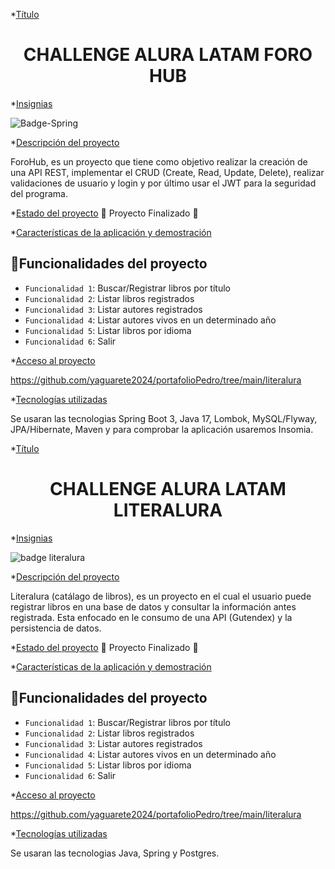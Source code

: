 
*[Título](#Título-e-imagen-de-portada)


<h1 align="center"> CHALLENGE ALURA LATAM FORO HUB </h1>


*[Insignias](#insignias)


![Badge-Spring](https://github.com/user-attachments/assets/dd156768-992e-4275-8539-cbd847ffdb24)


*[Descripción del proyecto](#descripción-del-proyecto)

ForoHub, es un proyecto que tiene como objetivo realizar la creación de una API REST, implementar el CRUD (Create, Read, Update, Delete), realizar validaciones de usuario y login y por último usar el JWT para la seguridad del programa.

*[Estado del proyecto](#Estado-del-proyecto)
:construction: Proyecto Finalizado :construction:

*[Características de la aplicación y demostración](#Características-de-la-aplicación-y-demostración)
## :hammer:Funcionalidades del proyecto

- `Funcionalidad 1`: Buscar/Registrar libros por título
- `Funcionalidad 2`: Listar libros registrados
- `Funcionalidad 3`: Listar autores registrados
- `Funcionalidad 4`: Listar autores vivos en un determinado año
- `Funcionalidad 5`: Listar libros por idioma
- `Funcionalidad 6`: Salir

*[Acceso al proyecto](#acceso-proyecto)

https://github.com/yaguarete2024/portafolioPedro/tree/main/literalura

*[Tecnologías utilizadas](#tecnologías-utilizadas)

Se usaran las tecnologias Spring Boot 3, Java 17, Lombok, MySQL/Flyway, JPA/Hibernate, Maven y para comprobar la aplicación usaremos Insomia.


*[Título](#Título-e-imagen-de-portada)


<h1 align="center"> CHALLENGE ALURA LATAM LITERALURA </h1>


*[Insignias](#insignias)


![badge literalura](https://github.com/yaguarete2024/portafolioPedro/assets/158856712/cec18ffb-df69-445c-b445-1ac0a9a213dc)


*[Descripción del proyecto](#descripción-del-proyecto)

Literalura (catálago de libros), es un proyecto en el cual el usuario puede registrar libros en una base de datos  y consultar la información antes registrada.
Esta enfocado en le consumo de una API (Gutendex) y la persistencia de datos.

*[Estado del proyecto](#Estado-del-proyecto)
:construction: Proyecto Finalizado :construction:

*[Características de la aplicación y demostración](#Características-de-la-aplicación-y-demostración)
## :hammer:Funcionalidades del proyecto

- `Funcionalidad 1`: Buscar/Registrar libros por título
- `Funcionalidad 2`: Listar libros registrados
- `Funcionalidad 3`: Listar autores registrados
- `Funcionalidad 4`: Listar autores vivos en un determinado año
- `Funcionalidad 5`: Listar libros por idioma
- `Funcionalidad 6`: Salir

*[Acceso al proyecto](#acceso-proyecto)

https://github.com/yaguarete2024/portafolioPedro/tree/main/literalura

*[Tecnologías utilizadas](#tecnologías-utilizadas)

Se usaran las tecnologias Java, Spring y Postgres.
